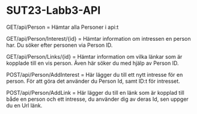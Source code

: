 # SUT23-Labb3-API

GET/api/Person = Hämtar alla Personer i api:t

GET/api/Person/Interest/{id} = Hämtar information om intressen en person har. Du söker efter personen via Person ID.

GET/api/Person/Links/{id} = Hämtar information om vilka länkar som är kopplade till en vis person. Även här söker du med hjälp av Person ID.

POST/api/Person/AddInterest = Här lägger du till ett nytt intresse för en person. För att göra det använder du Person Id, samt ID:t för intresset. 

POST/api/Person/AddLink = Här lägger du till en länk som är kopplad till både en person och ett intresse, du använder dig av deras Id, sen uppger du en Url länk. 



